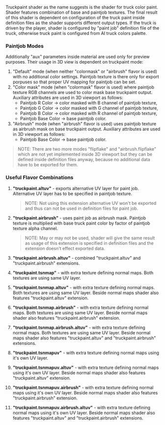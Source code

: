 Truckpaint shader as the name suggests is the shader for truck color paint. Shader features combination of base and paintjob textures. The final result of this shader is dependent on configuration of the truck paint inside definition files as the shader supports different output types. If the truck is driven by the player, shader is configured by "paint job" definition file of the truck, otherwise truck paint is configured from AI truck colors palette.


### Paintjob Modes

Additionally "aux" parameters inside material are used only for preview purposes. Their usage in 3D view is dependent on truckpaint mode:

1. "Default" mode (when neither "colormask" or "airbrush" flavor is used) with no additional color settings. Paintjob texture is there only for export porpuses so that proper UV mapping for paintjob can be set.
2. "Color mask" mode (when "colormask" flavor is used) where paintjob texture RGB channels are used to color mask base truckpaint output. Auxiliary attributes are used in 3D viewport as follows:
    * Paintjob R Color -> color masked with B channel of paintjob texture,
    * Paintjob G Color -> color masked with G channel of paintjob texture,
    * Paintjob B Color -> color masked with R channel of paintjob texture,
    * Paintjob Base Color -> base paintjob color.
3. "Airbrush" mode (when "airbrush" flavor is used) uses paintjob texture as airbrush mask on base truckpaint output. Auxiliary attributes are used in 3D viewport as follows:
    * Paintjob Base Color -> base paintjob color.

> NOTE: There are two more modes "flipflake" and "airbrush.flipflake" which are not yet implemented inside 3D viewport but they can be defined inside definition files anyway, because no additional data have to be exported for them.


### Useful Flavor Combinations

1. **"truckpaint.altuv"** - exports alternative UV layer for paint job. Alternative UV layer has to be specified in paintjob texture.
    > NOTE: Not using this extension alternative UV  won't be exported and thus can not be used in definition files for paint job.

2. **"truckpaint.airbrush"** - uses paint job as airbrush mask. Paintjob texture is multiplied with base truck paint color by factor of paintjob texture alpha channel.
    > NOTE: May or may not be used, shader will give the same result as usage of this extension is specified in definition files and the extension doesn't effect exported data.

3. **"truckpaint.airbrush.altuv"** - combined "truckpaint.altuv" and "truckpaint.airbrush" extensions.

4. **"truckpaint.tsnmap"** - with extra texture defining normal maps. Both textures are using same UV layer.

5. **"truckpaint.tsnmap.altuv"** - with extra texture defining normal maps. Both textures are using same UV layer. Beside normal maps shader also features "truckpaint.altuv" extension.

6. **"truckpaint.tsnmap.airbrush"** - with extra texture defining normal maps. Both textures are using same UV layer. Beside normal maps shader also features "truckpaint.airbrush" extension.

7. **"truckpaint.tsnmap.airbrush.altuv"** - with extra texture defining normal maps. Both textures are using same UV layer. Beside normal maps shader also features "truckpaint.altuv" and "truckpaint.airbrush" extensions.

8. **"truckpaint.tsnmapuv"** -  with extra texture defining normal maps using it's own UV layer.

9. **"truckpaint.tsnmapuv.altuv"** -  with extra texture defining normal maps using it's own UV layer. Beside normal maps shader also features "truckpaint.altuv" extension.

10. **"truckpaint.tsnmapuv.airbrush"** -  with extra texture defining normal maps using it's own UV layer. Beside normal maps shader also features "truckpaint.airbrush" extension.

11. **"truckpaint.tsnmapuv.airbrush.altuv"** -  with extra texture defining normal maps using it's own UV layer. Beside normal maps shader also features "truckpaint.altuv" and "truckpaint.airbrush" extensions.